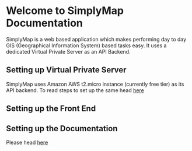 # Welcome to SimplyMap Documentation

SimplyMap is a web based application which makes performing day to day GIS (Geographical Information System) based tasks easy.
It uses a dedicated Virtual Private Server as an API Backend.

## Setting up Virtual Private Server
SimplyMap uses Amazon AWS t2.micro instance (currently free tier) as its API backend.
To read steps to set up the same head [here](server.md)

## Setting up the Front End

## Setting up the Documentation 

Please head [here](usage.md)
